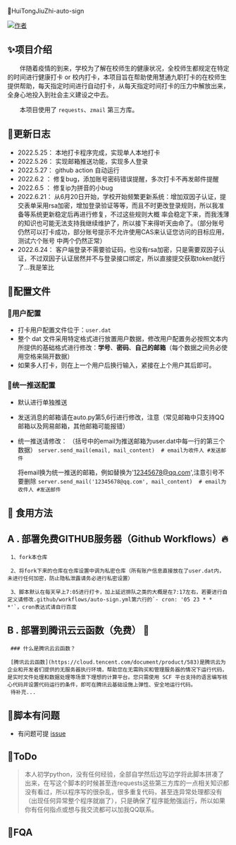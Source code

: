 🌈HuiTongJiuZhi-auto-sign

[![](https://img.shields.io/badge/Author-ReaJason-red "作者")](https://github.com/YANGNIGHT)

## ✨项目介绍

&emsp;&emsp;伴随着疫情的到来，学校为了解在校师生的健康状况，全校师生都规定在特定的时间进行健康打卡 or 校内打卡，本项目旨在帮助使用慧通九职打卡的在校师生提供帮助，每天指定时间进行自动打卡，从每天指定时间打卡的压力中解放出来，全身心地投入到社会主义建设之中去。

&emsp;&emsp;本项目使用了 `requests`、`zmail` 第三方库。


## 🔰更新日志

- 2022.5.25： 本地打卡程序完成，实现单人本地打卡
- 2022.5.26： 实现邮箱推送功能，实现多人登录
- 2022.5.27： github action 自动运行
- 2022.6.2 ： 修复bug，添加账号密码错误提醒，多次打卡不再发邮件提醒
- 2022.6.5 ： 修复ip为拼音的小bug
- 2022.6.21： 从6月20日开始，学校开始频繁更新系统：增加双因子认证，提交表单采用rsa加密，增加登录验证等等，而且不时更改登录规则，所以我准备等系统更新稳定后再进行修复，不过这些规则大概               率会稳定下来，而我浅薄的知识也可能无法支持我继续维护了，所以接下来得听天由命了。（部分账号仍然可以打卡成功，部分账号提示不允许使用CAS来认证您访问的目标应用，测试六个账号               中两个仍然正常）
- 2022.6.24： 客户端登录不需要验证码，也没有rsa加密，只是需要双因子认证，不过双因子认证居然并不与登录接口绑定，所以直接提交获取token就行了...我是笨比

## 🎨配置文件

### 💃用户配置

- 打卡用户配置文件位于：`user.dat`
- 整个 dat 文件采用特定格式进行放置用户数据，修改用户配置务必按照文本内所提供的基础格式进行修改：**学号**、**密码**、**自己的邮箱**（每个数据之间务必使用空格来隔开数据）
- 如果多人打卡，则在上一个用户后换行输入，紧接在上个用户其后即可。


### 🤝统一推送配置
- 默认进行单独推送
- 发送消息的邮箱请在auto.py第5,6行进行修改，注意（常见邮箱中只支持QQ邮箱以及网易邮箱，其他邮箱可能报错）
- 统一推送请修改：
     （括号中的email为推送邮箱为user.dat中每一行的第三个数据）
     `server.send_mail(email, mail_content)  # email为收件人 #发送邮件`
      
     将email换为统一推送的邮箱，例如替换为'12345678@qq.com',注意引号不要删除
     `server.send_mail('12345678@qq.com', mail_content)  # email为收件人 #发送邮件`
  

## 🧀 食用方法
## A . **部署免费GITHUB服务器（Github Workflows）🔥**

     1、fork本仓库

     2、将fork下来的仓库在仓库设置中调为私密仓库（所有账户信息直接放在了user.dat内，未进行任何加密，防止隐私泄露请务必进行私密设置）

     3、脚本默认在每天早上7:05进行打卡，加上延迟排队之类的大概是在7:17左右，若要进行自定义请修改.github/workflows/auto-sign.yml第六行的`- cron: '05 23 * * *'`，cron表达式请自行百度

## B . 部署到腾讯云云函数（免费） 🦄
     ### 什么是腾讯云云函数？

     [腾讯云云函数](https://cloud.tencent.com/document/product/583)是腾讯云为企业和开发者们提供的无服务器执行环境，帮助您在无需购买和管理服务器的情况下运行代码， 是实时文件处理和数据处理等场景下理想的计算平台。您只需使用 SCF 平台支持的语言编写核心代码并设置代码运行的条件，即可在腾讯云基础设施上弹性、安全地运行代码。
     待补充...
     


## 🙋‍脚本有问题
* 有问题可提 [issue](https://github.com/YANGNIGHT/HuiTongJiuZhi-auto-sign/issues)


## 🎯ToDo

> 本人初学python，没有任何经验，全部自学然后边写边学将此脚本拼凑了出来，在写这个脚本的时候甚至连requests这些第三方库的一点相关知识都没有看过，所以程序写的很杂乱，很多重复代码，甚至连异常处理都没有（出现任何异常整个程序就崩了），只是确保了程序能勉强运行，所以如果你有任何指点或想与我交流都可以加我QQ联系。



## 📜FQA

